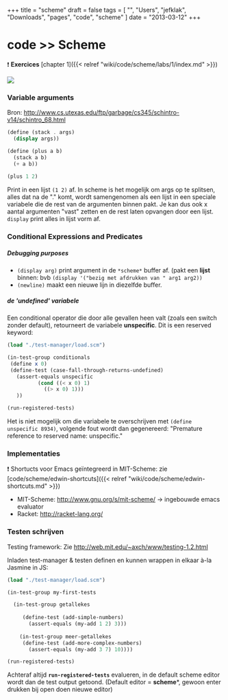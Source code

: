 +++
title = "scheme"
draft = false
tags = [
    "",
    "Users",
    "jefklak",
    "Downloads",
    "pages",
    "code",
    "scheme"
]
date = "2013-03-12"
+++
# code >> Scheme 

:exclamation: **Exercices** [chapter 1]({{< relref "wiki/code/scheme/labs/1/index.md" >}})

<img style='' src='/img/indexmenu>code/scheme|js'>

### Variable arguments 

Bron: http://www.cs.utexas.edu/ftp/garbage/cs345/schintro-v14/schintro_68.html

```scheme
(define (stack . args)
  (display args))

(define (plus a b)
  (stack a b)
  (+ a b))
  
(plus 1 2)
```

Print in een lijst `(1 2)` af. In scheme is het mogelijk om args op te splitsen, alles dat na de "." komt, wordt samengenomen als een lijst in een speciale variabele die de rest van de argumenten binnen pakt. Je kan dus ook x aantal argumenten "vast" zetten en de rest laten opvangen door een lijst. `display` print alles in lijst vorm af. 

### Conditional Expressions and Predicates 

##### Debugging purposes 

  * `(display arg)` print argument in de `*scheme*` buffer af. (pakt een **lijst** binnen: bvb `(display '("bezig met afdrukken van " arg1 arg2))`
  * `(newline)` maakt een nieuwe lijn in diezelfde buffer.

##### de 'undefined' variabele 

Een conditional operator die door alle gevallen heen valt (zoals een switch zonder default), retourneert de variabele **unspecific**. Dit is een reserved keyword:

```scheme
(load "./test-manager/load.scm")

(in-test-group conditionals
 (define x 0)
 (define-test (case-fall-through-returns-undefined)
   (assert-equals unspecific
		  (cond ((< x 0) 1)
			((> x 0) 1)))
   ))

(run-registered-tests)
```

Het is niet mogelijk om die variabele te overschrijven met `(define unspecific 8934)`, volgende fout wordt dan gegenereerd: "Premature reference to reserved name: unspecific."

### Implementaties 

:exclamation: Shortucts voor Emacs geïntegreerd in MIT-Scheme: zie [code/scheme/edwin-shortcuts]({{< relref "wiki/code/scheme/edwin-shortcuts.md" >}})

  * MIT-Scheme: http://www.gnu.org/s/mit-scheme/ -> ingebouwde emacs evaluator
  * Racket: http://racket-lang.org/

### Testen schrijven 

Testing framework: Zie http://web.mit.edu/~axch/www/testing-1.2.html

Inladen test-manager & testen definen en kunnen wrappen in elkaar à-la Jasmine in JS:

```scheme
(load "./test-manager/load.scm")

(in-test-group my-first-tests

  (in-test-group getallekes
    
	 (define-test (add-simple-numbers)
	   (assert-equals (my-add 1 2) 3)))
	   
	(in-test-group meer-getallekes
	 (define-test (add-more-complex-numbers)
	   (assert-equals (my-add 3 7) 10))))

(run-registered-tests)
```

Achteraf altijd **`run-registered-tests`** evalueren, in de default scheme editor wordt dan de test output getoond. (Default editor = **scheme***, gewoon enter drukken bij open doen nieuwe editor)